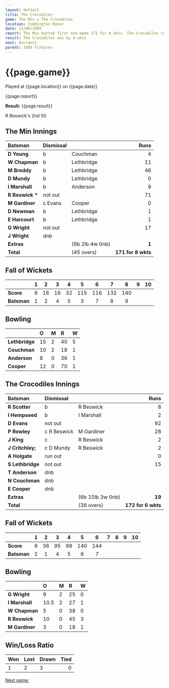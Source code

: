 ```yaml
---
layout: default
title: The Crocodiles
game: The Min v The Crocodiles
location: Toddington Manor
date: 11/06/1989
report: The Min batted first and made 171 for 8 wkts. The Crocodiles replied with 172 for 6 wkts
result: The Crocodiles won by 4 wkts
next: durranti
parent: 1989 Fixtures
---
```


# {{page.game}}

Played at {{page.location}} on {{page.date}}

{{page.report}}

**Result:** {{page.result}}

R Beswick's 2nd 50

## The Min Innings

| Batsman | Dismissal |  | Runs |
|:---|:---|---|---:|
| **D Young** | b | Couchman | 4 | 
| **W Chapman** | b | Lethbridge | 11 | 
| **M Breddy** | b | Lethbridge | 46 | 
| **D Mundy** | b | Lethbridge | 0 | 
| **I Marshall** | b | Anderson | 9 | 
| **R Beswick &#42;** | not out |  | 71 | 
| **M Gardiner** | c Evans | Cooper | 0 | 
| **D Newman** | b | Lethbridge | 1 | 
| **E Harcourt** | b | Lethbridge | 1 | 
| **G Wright** | not out |  | 17 | 
| **J Wright** | dnb |  |  | 
| **Extras** | | (9b 2lb 4w 0nb) | **1** | 
| **Total** | | (45 overs) | **171 for 8 wkts** | 

## Fall of Wickets

| | 1 | 2 | 3 | 4 | 5 | 6 | 7 | 8 | 9 | 10 |
|---|:---:|:---:|:---:|:---:|:---:|:---:|:---:|:---:|:---:|:---:|
| **Score** | 6 | 16 | 16 | 32 | 115 | 116 | 132 | 140 |  |  |
| **Batsman** | 1 | 2 | 4 | 5 | 3 | 7 | 8 | 9 |  |  | 

## Bowling

| | O | M | R | W |
|---|:---|:---|:---|:---|
| **Lethbridge** | 15 | 2 | 40 | 5 | 
| **Couchman** | 10 | 2 | 18 | 1 | 
| **Anderson** | 8 | 0 | 36 | 1 | 
| **Cooper** | 12 | 0 | 70 | 1 | 

## The Crocodiles Innings

| Batsman | Dismissal |  | Runs |
|:---|:---|---|---:|
| **R Scotter** | b | R Beswick | 8 | 
| **I Hempseed** | b | I Marshall | 2 | 
| **D Evans** | not out |  | 92 | 
| **P Rowley** | c R Beswick | M Gardiner | 28 | 
| **J King** | c | R Beswick | 2 | 
| **J Critchley;** | c D Mundy | R Beswick | 2 |
| **A Holgate** | run out |  | 0 | 
| **S Lethbridge** | not out |  | 15 |
| **T Anderson** | dnb |  |  | 
| **N Couchman** | dnb |  |  | 
| **E Cooper** | dnb |  |  |
| **Extras** | | (6b 10lb 3w 0nb) | **19** | 
| **Total** | | (38 overs) | **172 for 6 wkts** | 

## Fall of Wickets

| | 1 | 2 | 3 | 4 | 5 | 6 | 7 | 8 | 9 | 10 |
|---|:---:|:---:|:---:|:---:|:---:|:---:|:---:|:---:|:---:|:---:|
| **Score** | 6 | 36 | 95 | 98 | 140 | 144 |  |  |  |  |
| **Batsman** | 2 | 1 | 4 | 5 | 6 | 7 |  |  |  |  |

## Bowling

| | O | M | R | W |
|---|:---|:---|:---|:---|
| **G Wright** | 9 | 2 | 25 | 0 | 
| **I Marshall** | 10.5 | 2 | 27 | 1 | 
| **W Chapman** | 5 | 0 | 38 | 0 | 
| **R Beswick** | 10 | 0 | 45 | 3 | 
| **M Gardiner** | 3 | 0 | 18 | 1 |

## Win/Loss Ratio

| Won | Lost | Drawn | Tied |
|:---|:---|:---|---:|
| 1 | 2 | 3 | 0 |

[Next game:]({{page.next}})